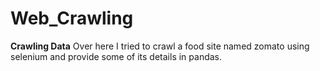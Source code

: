# Web_Crawling

**Crawling Data**
Over here I tried to crawl a food site named zomato using selenium and provide some of its details in pandas.
